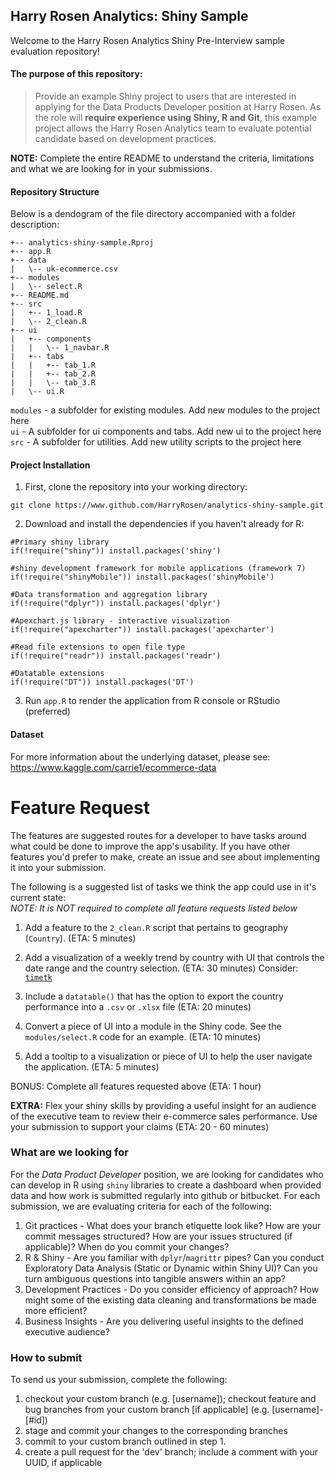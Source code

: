 ## Harry Rosen Analytics: Shiny Sample  

Welcome to the Harry Rosen Analytics Shiny Pre-Interview sample evaluation repository!  

#### **The purpose of this repository**:   
> Provide an example Shiny project to users that are interested in applying for the Data Products Developer position at Harry Rosen. As the role will **require experience using Shiny, R and Git**, this example project allows the Harry Rosen Analytics team to evaluate potential candidate based on development practices. 

**NOTE:** Complete the entire README to understand the criteria, limitations and what we are looking for in your submissions.  

#### Repository Structure

Below is a dendogram of the file directory accompanied with a folder description:  

```{cmd}
+-- analytics-shiny-sample.Rproj
+-- app.R
+-- data
|   \-- uk-ecommerce.csv
+-- modules
|   \-- select.R
+-- README.md
+-- src
|   +-- 1_load.R
|   \-- 2_clean.R
+-- ui
|   +-- components
|   |   \-- 1_navbar.R
|   +-- tabs
|   |   +-- tab_1.R
|   |   +-- tab_2.R
|   |   \-- tab_3.R
|   \-- ui.R  
```  

`modules` - a subfolder for existing modules. Add new modules to the project here  
`ui` - A subfolder for ui components and tabs. Add new ui to the project here  
`src` - A subfolder for utilities. Add new utility scripts to the project here    
  
  
#### Project Installation  

1. First, clone the repository into your working directory:  

```{cmd}
git clone https://www.github.com/HarryRosen/analytics-shiny-sample.git
```

2. Download and install the dependencies if you haven't already for R:   

```{R}
#Primary shiny library
if(!require("shiny")) install.packages('shiny')

#shiny development framework for mobile applications (framework 7)
if(!require("shinyMobile")) install.packages('shinyMobile')

#Data transformation and aggregation library
if(!require("dplyr")) install.packages('dplyr')

#Apexchart.js library - interactive visualization   
if(!require("apexcharter")) install.packages('apexcharter')

#Read file extensions to open file type 
if(!require("readr")) install.packages('readr')  

#Datatable extensions 
if(!require("DT")) install.packages('DT')  

```

3. Run `app.R` to render the application from R console or RStudio (preferred) 


#### Dataset  

For more information about the underlying dataset, please see: https://www.kaggle.com/carrie1/ecommerce-data  

# Feature Request  

The features are suggested routes for a developer to have tasks around what could be done to improve the app's usability. If you have other features you'd prefer to make, create an issue and see about implementing it into your submission. 

The following is a suggested list of tasks we think the app could use in it's current state:   
*NOTE: It is NOT required to complete all feature requests listed below*

1. Add a feature to the `2_clean.R` script that pertains to geography (`Country`). (ETA: 5 minutes)  

2. Add a visualization of a weekly trend by country with UI that controls the date range and the country selection. (ETA: 30 minutes) Consider: [`timetk`](https://github.com/business-science/timetk)    
3. Include a `datatable()` that has the option to export the country performance into a `.csv` or `.xlsx` file  (ETA: 20 minutes)  

4. Convert a piece of UI into a module in the Shiny code. See the `modules/select.R` code for an example. (ETA: 10 minutes)  

5. Add a tooltip to a visualization or piece of UI to help the user navigate the application. (ETA: 5 minutes)  

BONUS: Complete all features requested above (ETA: 1 hour)  

**EXTRA:** Flex your shiny skills by providing a useful insight for an audience of the executive team to review their e-commerce sales performance. Use your submission to support your claims (ETA: 20 - 60 minutes)  


### What are we looking for  

For the *Data Product Developer* position, we are looking for candidates who can develop in R using `shiny` libraries to create a dashboard when provided data and how work is submitted regularly into github or bitbucket.  For each submission, we are evaluating criteria for each of the following:   

1. Git practices - What does your branch etiquette look like? How are your commit messages structured? How are your issues structured (if applicable)? When do you commit your changes?   
2. R & Shiny - Are you familiar with `dplyr`/`magrittr` pipes? Can you conduct Exploratory Data Analysis (Static or Dynamic within Shiny UI)? Can you turn ambiguous questions into tangible answers within an app?  
3. Development Practices - Do you consider efficiency of approach?  How might some of the existing data cleaning and transformations be made more efficient?   
4. Business Insights - Are you delivering useful insights to the defined executive audience?   


### How to submit   

To send us your submission, complete the following:  

1. checkout your custom branch (e.g. [username]); checkout feature and bug branches from your custom branch [if applicable] (e.g. [username]-[#id])    
2. stage and commit your changes to the corresponding branches  
3. commit to your custom branch outlined in step 1.  
4. create a pull request for the 'dev' branch; include a comment with your UUID, if applicable  

### 






